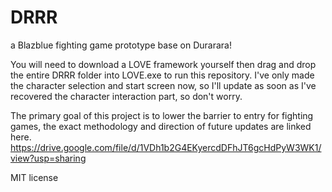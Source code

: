 # DRRR
 a Blazblue fighting game prototype base on Durarara!
 
You will need to download a LOVE framework yourself then drag and drop the entire DRRR folder into LOVE.exe to run this repository.
I've only made the character selection and start screen now, so I'll update as soon as I've recovered the character interaction part, so don't worry.

The primary goal of this project is to lower the barrier to entry for fighting games, the exact methodology and direction of future updates are linked here.
https://drive.google.com/file/d/1VDh1b2G4EKyercdDFhJT6gcHdPyW3WK1/view?usp=sharing

MIT license
